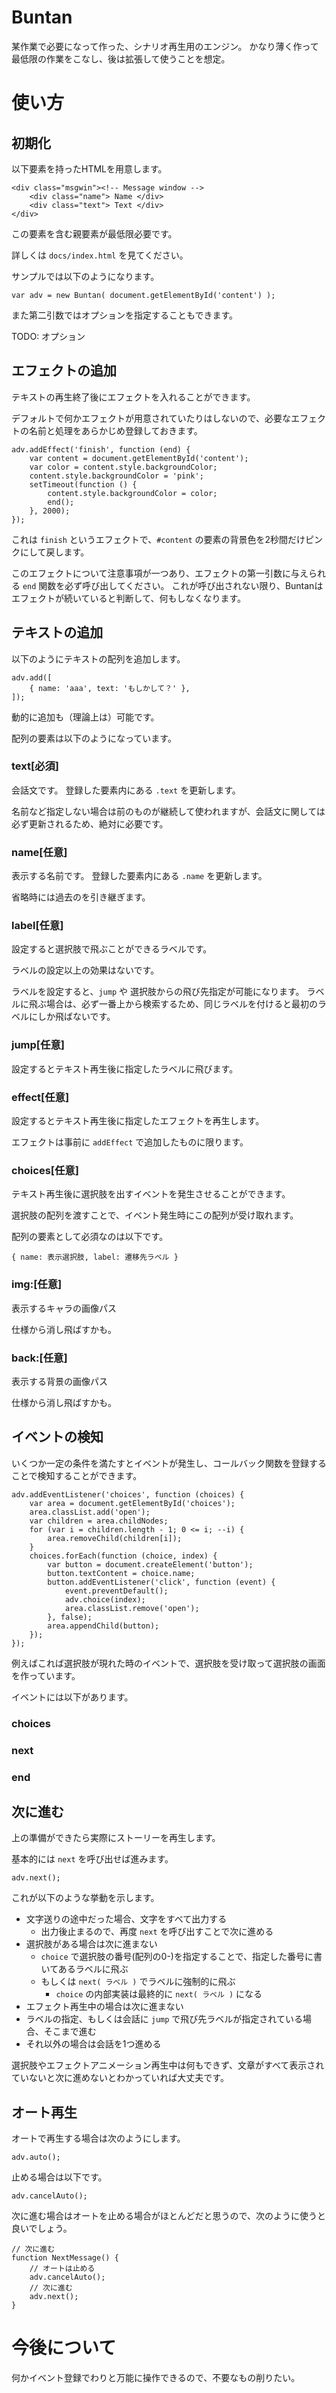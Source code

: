 # Buntan

某作業で必要になって作った、シナリオ再生用のエンジン。
かなり薄く作って最低限の作業をこなし、後は拡張して使うことを想定。

# 使い方

## 初期化

以下要素を持ったHTMLを用意します。

```
<div class="msgwin"><!-- Message window -->
	<div class="name"> Name </div>
	<div class="text"> Text </div>
</div>
```

この要素を含む親要素が最低限必要です。

詳しくは `docs/index.html` を見てください。

サンプルでは以下のようになります。

```
var adv = new Buntan( document.getElementById('content') );
```

また第二引数ではオプションを指定することもできます。

TODO: オプション

## エフェクトの追加

テキストの再生終了後にエフェクトを入れることができます。

デフォルトで何かエフェクトが用意されていたりはしないので、必要なエフェクトの名前と処理をあらかじめ登録しておきます。

```
adv.addEffect('finish', function (end) {
	var content = document.getElementById('content');
	var color = content.style.backgroundColor;
	content.style.backgroundColor = 'pink';
	setTimeout(function () {
		content.style.backgroundColor = color;
		end();
	}, 2000);
});
```

これは `finish` というエフェクトで、`#content` の要素の背景色を2秒間だけピンクにして戻します。

このエフェクトについて注意事項が一つあり、エフェクトの第一引数に与えられる `end` 関数を必ず呼び出してください。
これが呼び出されない限り、Buntanはエフェクトが続いていると判断して、何もしなくなります。

## テキストの追加

以下のようにテキストの配列を追加します。

```
adv.add([
	{ name: 'aaa', text: 'もしかして？' },
]);
```

動的に追加も（理論上は）可能です。

配列の要素は以下のようになっています。

### text[必須]

会話文です。
登録した要素内にある `.text` を更新します。

名前など指定しない場合は前のものが継続して使われますが、会話文に関しては必ず更新されるため、絶対に必要です。

### name[任意]

表示する名前です。
登録した要素内にある `.name` を更新します。

省略時には過去のを引き継ぎます。


### label[任意]

設定すると選択肢で飛ぶことができるラベルです。

ラベルの設定以上の効果はないです。

ラベルを設定すると、`jump` や 選択肢からの飛び先指定が可能になります。
ラベルに飛ぶ場合は、必ず一番上から検索するため、同じラベルを付けると最初のラベルにしか飛ばないです。

### jump[任意]

設定するとテキスト再生後に指定したラベルに飛びます。

### effect[任意]

設定するとテキスト再生後に指定したエフェクトを再生します。

エフェクトは事前に `addEffect` で追加したものに限ります。

### choices[任意]

テキスト再生後に選択肢を出すイベントを発生させることができます。

選択肢の配列を渡すことで、イベント発生時にこの配列が受け取れます。

配列の要素として必須なのは以下です。

```
{ name: 表示選択肢, label: 遷移先ラベル }
```

### img:[任意]

表示するキャラの画像パス

仕様から消し飛ばすかも。

### back:[任意]

表示する背景の画像パス

仕様から消し飛ばすかも。

## イベントの検知

いくつか一定の条件を満たすとイベントが発生し、コールバック関数を登録することで検知することができます。

```
adv.addEventListener('choices', function (choices) {
	var area = document.getElementById('choices');
	area.classList.add('open');
	var children = area.childNodes;
	for (var i = children.length - 1; 0 <= i; --i) {
		area.removeChild(children[i]);
	}
	choices.forEach(function (choice, index) {
		var button = document.createElement('button');
		button.textContent = choice.name;
		button.addEventListener('click', function (event) {
			event.preventDefault();
			adv.choice(index);
			area.classList.remove('open');
		}, false);
		area.appendChild(button);
	});
});
```

例えばこれば選択肢が現れた時のイベントで、選択肢を受け取って選択肢の画面を作っています。

イベントには以下があります。

### choices

### next

### end

## 次に進む

上の準備ができたら実際にストーリーを再生します。

基本的には `next` を呼び出せば進みます。

```
adv.next();
```

これが以下のような挙動を示します。

* 文字送りの途中だった場合、文字をすべて出力する
    * 出力後止まるので、再度 `next` を呼び出すことで次に進める
* 選択肢がある場合は次に進まない
    * `choice` で選択肢の番号(配列の0-)を指定することで、指定した番号に書いてあるラベルに飛ぶ
    * もしくは `next( ラベル )` でラベルに強制的に飛ぶ
        * `choice` の内部実装は最終的に `next( ラベル )` になる
* エフェクト再生中の場合は次に進まない
* ラベルの指定、もしくは会話に `jump` で飛び先ラベルが指定されている場合、そこまで進む
* それ以外の場合は会話を1つ進める

選択肢やエフェクトアニメーション再生中は何もできず、文章がすべて表示されていないと次に進めないとわかっていれば大丈夫です。

## オート再生

オートで再生する場合は次のようにします。

```
adv.auto();
```

止める場合は以下です。

```
adv.cancelAuto();
```

次に進む場合はオートを止める場合がほとんどだと思うので、次のように使うと良いでしょう。

```
// 次に進む
function NextMessage() {
	// オートは止める
	adv.cancelAuto();
	// 次に進む
	adv.next();
}
```

# 今後について

何かイベント登録でわりと万能に操作できるので、不要なもの削りたい。
